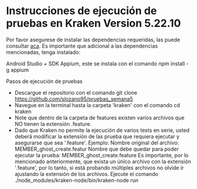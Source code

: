 # Instrucciones de ejecución de pruebas en Kraken Version 5.22.10

Por favor asegurese de instalar las dependencias requeridas, las puede consultar [aca](https://github.com/slozano95/pruebas_semana5/#versiones-de-software-requeridas).
Es importante que adicional a las dependencias mencionadas, tenga instalado:

Android Studio + SDK
Appium, este se instala con el comando npm install -g appium

Pasos de ejecución de pruebas
- Descargue el repositorio con el comando git clone https://github.com/slozano95/pruebas_semana5
- Navegue en la terminal hasta la carpeta 'kraken' con el comando cd kraken
- Note que dentro de la carpeta de features existen varios archivos que NO tienen la extensión .feature.
- Dado que Kraken no permite la ejecución de varios tests en serie, usted deberá modificar la extensión de las prueba que requiera ejecutar y asegurarse que sea '.feature'.
Ejemplo:
Nombre original del archivo: MEMBER_ghost_create.featur
Nombre que debe quedar para poder ejecutar la prueba: MEMBER_ghost_create.feature
Es importante, por lo mencionado anteriormente, que exista un único archivo con la extensión '.feature', por lo tanto, si está probando múltiples archivos no olvide ir ajustando la extensión de los archivos.
Ejecute el comando ./node_modules/kraken-node/bin/kraken-node run
